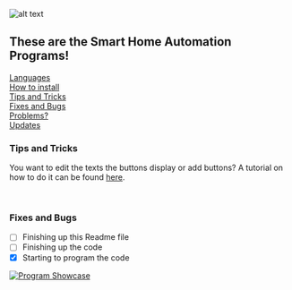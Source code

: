 ![alt text](https://cdn.ttgtmedia.com/rms/onlineImages/iota-smart_home.jpg)
## These are the Smart Home Automation Programs!
[Languages](https://github.com/Agent-Husky/OpenComputers/blob/master/Smart%20Home%20Automation/README.md#languages) <br>
[How to install](https://github.com/Agent-Husky/OpenComputers/blob/master/Smart%20Home%20Automation/README.md#how-to-install) <br>
[Tips and Tricks](https://github.com/Agent-Husky/OpenComputers/blob/master/Smart%20Home%20Automation/README.md#tips-and-tricks) <br>
[Fixes and Bugs](https://github.com/Agent-Husky/OpenComputers/blob/master/Smart%20Home%20Automation/README.md#fixes-and-bugs) <br>
[Problems?](https://github.com/Agent-Husky/OpenComputers/blob/master/Smart%20Home%20Automation/README.md#problems) <br>
[Updates](https://github.com/Agent-Husky/OpenComputers/blob/master/Smart%20Home%20Automation/README.md#updates)

### Tips and Tricks
You want to edit the texts the buttons display or add buttons? A tutorial on how to do it can be found [here](https://github.com/Agent-Husky/OC-Smart-Home/wiki/Edit-Buttons).

<br>

### Fixes and Bugs
- [ ] Finishing up this Readme file
- [ ] Finishing up the code
- [x] Starting to program the code

[![Program Showcase](https://i.ytimg.com/vi/8IycdrAkHE8/maxresdefault.jpg)](https://www.youtube.com/watch?v=8IycdrAkHE8&t)
